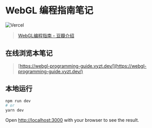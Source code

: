 # WebGL 编程指南笔记

![Vercel](http://therealsujitk-vercel-badge.vercel.app/?app=webgl-programming-guide)

> [WebGL编程指南 - 豆瓣介绍](https://book.douban.com/subject/25909351/)

## 在线浏览本笔记

> [https://webgl-programming-guide.vyzt.dev/](https://webgl-programming-guide.vyzt.dev/)

## 本地运行

```bash
npm run dev
# or
yarn dev
```

Open [http://localhost:3000](http://localhost:3000) with your browser to see the result.
